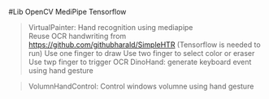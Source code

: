 #Lib
OpenCV
MediPipe
Tensorflow

> VirtualPainter: 
    Hand recognition using mediapipe   
    Reuse OCR handwriting from https://github.com/githubharald/SimpleHTR (Tensorflow is needed to run)
    Use one finger to draw
    Use two finger to select color or eraser
    Use twp finger to trigger OCR
> DinoHand: generate keyboard event using hand gesture

> VolumnHandControl: Control windows volumne using hand gesture 
